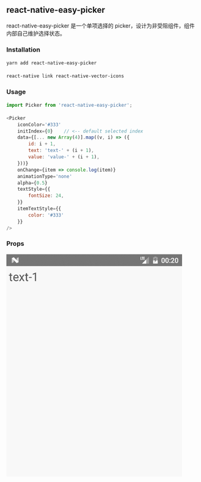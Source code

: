 
## react-native-easy-picker

react-native-easy-picker 是一个单项选择的 picker，设计为非受阻组件，组件内部自己维护选择状态。

### Installation

```bash
yarn add react-native-easy-picker

react-native link react-native-vector-icons
```

### Usage

```js
import Picker from 'react-native-easy-picker';

<Picker
    iconColor='#333'
    initIndex={0}    // <-- default selected index
    data={[... new Array(4)].map((v, i) => ({
        id: i + 1,
        text: 'text-' + (i + 1),
        value: 'value-' + (i + 1),
    }))}
    onChange={item => console.log(item)}
    animationType='none'
    alpha={0.5}
    textStyle={{
        fontSize: 24,
    }}
    itemTextStyle={{
        color: '#333'
    }}
/>
```

### Props

![](./image/demo.gif)
